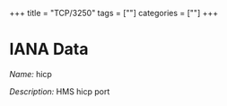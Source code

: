 +++
title = "TCP/3250"
tags = [""]
categories = [""]
+++

# IANA Data

_Name:_ hicp

_Description:_ HMS hicp port

